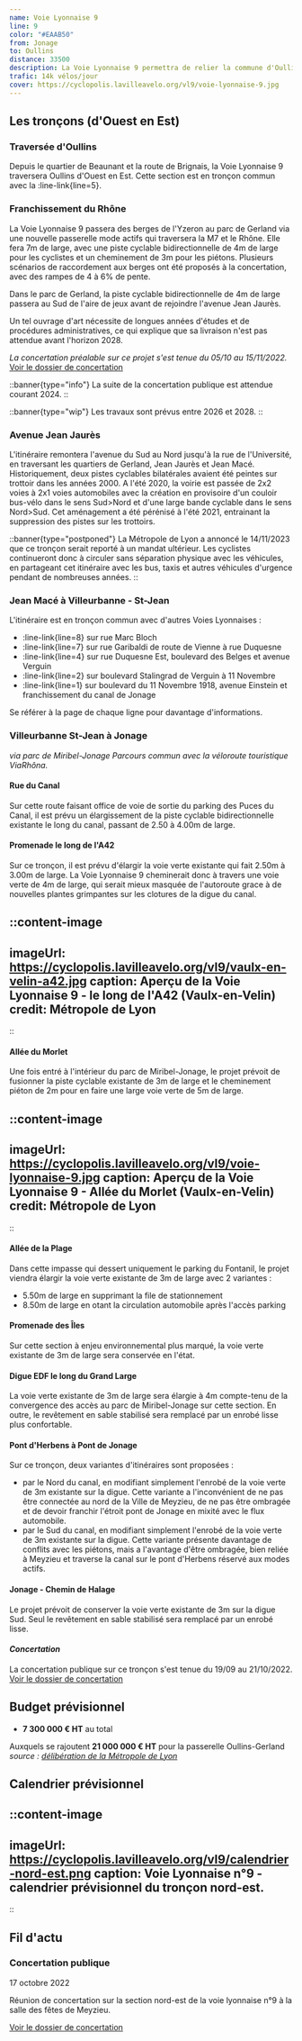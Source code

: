 ```yaml
---
name: Voie Lyonnaise 9
line: 9
color: "#EAAB50"
from: Jonage
to: Oullins
distance: 33500
description: La Voie Lyonnaise 9 permettra de relier la commune d'Oullins à Jonage en passant par Gerland, Jean Macé, la rue Garibaldi, la Tête d'Or, le campus de la Doua ainsi que Vaulx-en-Velin et le parc de Miribel-Jonage le long de la ViaRhôna.
trafic: 14k vélos/jour
cover: https://cyclopolis.lavilleavelo.org/vl9/voie-lyonnaise-9.jpg
---
```


## Les tronçons (d'Ouest en Est)
### Traversée d'Oullins
Depuis le quartier de Beaunant et la route de Brignais, la Voie Lyonnaise 9 traversera Oullins d'Ouest en Est.
Cette section est en tronçon commun avec la :line-link{line=5}.

### Franchissement du Rhône
La Voie Lyonnaise 9 passera des berges de l'Yzeron au parc de Gerland via une nouvelle passerelle mode actifs qui traversera la M7 et le Rhône. Elle fera 7m de large, avec une piste cyclable bidirectionnelle de 4m de large pour les cyclistes et un cheminement de 3m pour les piétons. Plusieurs scénarios de raccordement aux berges ont été proposés à la concertation, avec des rampes de 4 à 6% de pente.

Dans le parc de Gerland, la piste cyclable bidirectionnelle de 4m de large passera au Sud de l'aire de jeux avant de rejoindre l'avenue Jean Jaurès.

Un tel ouvrage d'art nécessite de longues années d'études et de procédures administratives, ce qui explique que sa livraison n'est pas attendue avant l'horizon 2028.

*La concertation préalable sur ce projet s'est tenue du 05/10 au 15/11/2022.*  
[Voir le dossier de concertation](https://cyclopolis.lavilleavelo.org/vl9/VL9Passerelle_Oullins_Gerland.pdf)

::banner{type="info"}
La suite de la concertation publique est attendue courant 2024.
::

::banner{type="wip"}
Les travaux sont prévus entre 2026 et 2028.
::

### Avenue Jean Jaurès
L'itinéraire remontera l'avenue du Sud au Nord jusqu'à la rue de l'Université, en traversant les quartiers de Gerland, Jean Jaurès et Jean Macé.
Historiquement, deux pistes cyclables bilatérales avaient été peintes sur trottoir dans les années 2000. A l'été 2020, la voirie est passée de 2x2 voies à 2x1 voies automobiles avec la création en provisoire d'un couloir bus-vélo dans le sens Sud>Nord et d'une large bande cyclable dans le sens Nord>Sud. Cet aménagement a été pérénisé à l'été 2021, entrainant la suppression des pistes sur les trottoirs.

::banner{type="postponed"}
La Métropole de Lyon a annoncé le 14/11/2023 que ce tronçon serait reporté à un mandat ultérieur. Les cyclistes continueront donc à circuler sans séparation physique avec les véhicules, en partageant cet itinéraire avec les bus, taxis et autres véhicules d'urgence pendant de nombreuses années.
::

### Jean Macé à Villeurbanne - St-Jean
L'itinéraire est en tronçon commun avec d'autres Voies Lyonnaises :
 - :line-link{line=8} sur rue Marc Bloch
 - :line-link{line=7} sur rue Garibaldi de route de Vienne à rue Duquesne
 - :line-link{line=4} sur rue Duquesne Est, boulevard des Belges et avenue Verguin
 - :line-link{line=2} sur boulevard Stalingrad de Verguin à 11 Novembre
 - :line-link{line=1} sur boulevard du 11 Novembre 1918, avenue Einstein et franchissement du canal de Jonage

Se référer à la page de chaque ligne pour davantage d'informations.

### Villeurbanne St-Jean à Jonage

*via parc de Miribel-Jonage*
*Parcours commun avec la véloroute touristique ViaRhôna.*

#### Rue du Canal
Sur cette route faisant office de voie de sortie du parking des Puces du Canal, il est prévu un élargissement de la piste cyclable bidirectionnelle existante le long du canal, passant de 2.50 à 4.00m de large.

#### Promenade le long de l'A42
Sur ce tronçon, il est prévu d'élargir la voie verte existante qui fait 2.50m à 3.00m de large. La Voie Lyonnaise 9 cheminerait donc à travers une voie verte de 4m de large, qui serait mieux masquée de l'autoroute grace à de nouvelles plantes grimpantes sur les clotures de la digue du canal.

::content-image
---
imageUrl: https://cyclopolis.lavilleavelo.org/vl9/vaulx-en-velin-a42.jpg
caption: Aperçu de la Voie Lyonnaise 9 - le long de l'A42 (Vaulx-en-Velin)
credit: Métropole de Lyon
---
::

#### Allée du Morlet
Une fois entré à l'intérieur du parc de Miribel-Jonage, le projet prévoit de fusionner la piste cyclable existante de 3m de large et le cheminement piéton de 2m pour en faire une large voie verte de 5m de large.

::content-image
---
imageUrl: https://cyclopolis.lavilleavelo.org/vl9/voie-lyonnaise-9.jpg
caption: Aperçu de la Voie Lyonnaise 9 - Allée du Morlet (Vaulx-en-Velin)
credit: Métropole de Lyon
---
::

#### Allée de la Plage
Dans cette impasse qui dessert uniquement le parking du Fontanil, le projet viendra élargir la voie verte existante de 3m de large avec 2 variantes :
 - 5.50m de large en supprimant la file de stationnement
 - 8.50m de large en otant la circulation automobile après l'accès parking

#### Promenade des Îles
Sur cette section à enjeu environnemental plus marqué, la voie verte existante de 3m de large sera conservée en l'état.

#### Digue EDF le long du Grand Large
La voie verte existante de 3m de large sera élargie à 4m compte-tenu de la convergence des accès au parc de Miribel-Jonage sur cette section.
En outre, le revêtement en sable stabilisé sera remplacé par un enrobé lisse plus confortable.

#### Pont d'Herbens à Pont de Jonage
Sur ce tronçon, deux variantes d'itinéraires sont proposées :
 - par le Nord du canal, en modifiant simplement l'enrobé de la voie verte de 3m existante sur la digue. Cette variante a l'inconvénient de ne pas être connectée au nord de la Ville de Meyzieu, de ne pas être ombragée et de devoir franchir l'étroit pont de Jonage en mixité avec le flux automobile.
 - par le Sud du canal, en modifiant simplement l'enrobé de la voie verte de 3m existante sur la digue. Cette variante présente davantage de conflits avec les piétons, mais a l'avantage d'être ombragée, bien reliée à Meyzieu et traverse la canal sur le pont d'Herbens réservé aux modes actifs.

#### Jonage - Chemin de Halage
Le projet prévoit de conserver la voie verte existante de 3m sur la digue Sud. Seul le revêtement en sable stabilisé sera remplacé par un enrobé lisse.

#### *Concertation*
La concertation publique sur ce tronçon s'est tenue du 19/09 au 21/10/2022.  
[Voir le dossier de concertation](https://cyclopolis.lavilleavelo.org/vl9/VL9Est_Jonage_Villeurbanne%20St-Jean.pdf)


## Budget prévisionnel
 - **7 300 000 € HT** au total

Auxquels se rajoutent **21 000 000 € HT** pour la passerelle Oullins-Gerland
*source : [délibération de la Métropole de Lyon](https://agora.grandlyon.com/webdelib/files/unzip//seance_278909/d363338398542783_6291.pdf)*

## Calendrier prévisionnel

::content-image
---
imageUrl: https://cyclopolis.lavilleavelo.org/vl9/calendrier-nord-est.png
caption: Voie Lyonnaise n°9 - calendrier prévisionnel du tronçon nord-est.
---
::

## Fil d'actu

### Concertation publique
17 octobre 2022

Réunion de concertation sur la section nord-est de la voie lyonnaise n°9 à la salle des fêtes de Meyzieu.

[Voir le dossier de concertation](https://cyclopolis.lavilleavelo.org/vl9/VL9Est_Jonage_Villeurbanne%20St-Jean.pdf)
